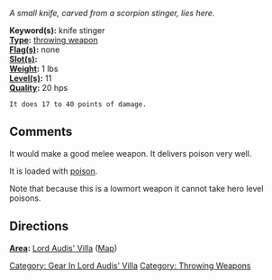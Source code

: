 *A small knife, carved from a scorpion stinger, lies here.*

**Keyword(s):** knife stinger  
**[Type](:Category:_Object_Types.md "wikilink"):** [throwing
weapon](:Category:_Throwing_Weapons.md "wikilink")  
**[Flag(s)](:Category:_Object_Flags.md "wikilink"):** none  
**[Slot(s)](Object_Slots.md "wikilink"):** <wielded>  
**[Weight](Object_Weight.md "wikilink"):** 1 lbs  
**[Level(s)](Object_Level.md "wikilink"):** 11  
**[Quality](Object_Quality.md "wikilink"):** 20 hps  

`It does 17 to 40 points of damage.`

## Comments

It would make a good melee weapon. It delivers poison very well.

It is loaded with [poison](:Category:Poison.md "wikilink").

Note that because this is a lowmort weapon it cannot take hero level
poisons.

## Directions

**[Area](:Category:_Areas.md "wikilink"):** [Lord Audis'
Villa](:Category:_Lord_Audis'_Villa.md "wikilink")
([Map](Lord_Audis'_Villa_Map.md "wikilink"))  

[Category: Gear In Lord Audis'
Villa](Category:_Gear_In_Lord_Audis'_Villa "wikilink") [Category:
Throwing Weapons](Category:_Throwing_Weapons "wikilink")
